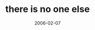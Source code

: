 ---
layout: base.njk
title : 'there is no one else' 
view_title : 'there is no one else' 
year : '2006' 
date : '2006-02-07' 
img_file : '/drawing/thereisnooneelse.png' 
html_file : 'thereisnooneelse' 
next_html : 'inspire.html' 
year_order : '54' 
permalink : "title/{{html_file}}.html"
---